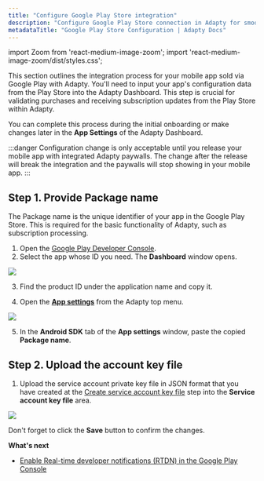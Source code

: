 ```yaml
---
title: "Configure Google Play Store integration"
description: "Configure Google Play Store connection in Adapty for smooth in-app purchase handling."
metadataTitle: "Google Play Store Configuration | Adapty Docs"
---
```


import Zoom from 'react-medium-image-zoom';
import 'react-medium-image-zoom/dist/styles.css';

This section outlines the integration process for your mobile app sold via Google Play with Adapty. You'll need to input your app's configuration data from the Play Store into the Adapty Dashboard. This step is crucial for validating purchases and receiving subscription updates from the Play Store within Adapty.

You can complete this process during the initial onboarding or make changes later in the **App Settings** of the Adapty Dashboard.

:::danger
Configuration change is only acceptable until you release your mobile app with integrated Adapty paywalls. The change after the release will break the integration and the paywalls will stop showing in your mobile app.
:::

## Step 1. Provide Package name

The Package name is the unique identifier of your app in the Google Play Store. This is required for the basic functionality of Adapty, such as subscription processing.

1. Open the [Google Play Developer Console](https://play.google.com/console/u/0/developers).
2. Select the app whose ID you need. The **Dashboard** window opens.


<Zoom>
  <img src={require('./img/7889edb-package_name.webp').default}
  style={{
    border: '1px solid #727272', /* border width and color */
    width: '700px', /* image width */
    display: 'block', /* for alignment */
    margin: '0 auto' /* center alignment */
  }}
/>
</Zoom>





3. Find the product ID under the application name and copy it.

4. Open the [**App settings**](https://app.adapty.io/settings/android-sdk) from the Adapty top menu.

   

<Zoom>
  <img src={require('./img/b00066c-package_name.webp').default}
  style={{
    border: '1px solid #727272', /* border width and color */
    width: '700px', /* image width */
    display: 'block', /* for alignment */
    margin: '0 auto' /* center alignment */
  }}
/>
</Zoom>




5. In the **Android SDK** tab of the **App settings** window, paste the copied **Package name**.

## Step 2. Upload the account key file

1. Upload the service account private key file in JSON format that you have created at the [Create service account key file](create-service-account) step into the **Service account key file** area.

<Zoom>
  <img src={require('./img/20fdba1-service_key_file.webp').default}
  style={{
    border: '1px solid #727272', /* border width and color */
    width: '700px', /* image width */
    display: 'block', /* for alignment */
    margin: '0 auto' /* center alignment */
  }}
/>
</Zoom>

Don't forget to click the **Save** button to confirm the changes.

**What's next**

- [Enable Real-time developer notifications (RTDN) in the Google Play Console](enable-real-time-developer-notifications-rtdn)